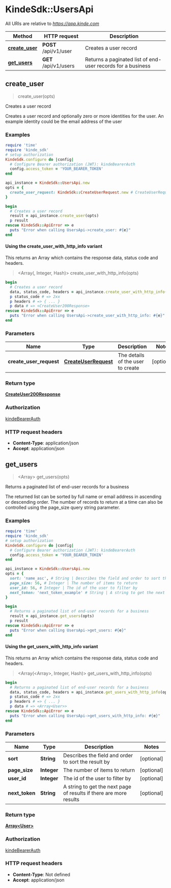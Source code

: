# KindeSdk::UsersApi

All URIs are relative to *https://app.kinde.com*

| Method | HTTP request | Description |
| ------ | ------------ | ----------- |
| [**create_user**](UsersApi.md#create_user) | **POST** /api/v1/user | Creates a user record |
| [**get_users**](UsersApi.md#get_users) | **GET** /api/v1/users | Returns a paginated list of end-user records for a business |


## create_user

> <CreateUser200Response> create_user(opts)

Creates a user record

Creates a user record and optionally zero or more identities for the user. An example identity could be the email address of the user 

### Examples

```ruby
require 'time'
require 'kinde_sdk'
# setup authorization
KindeSdk.configure do |config|
  # Configure Bearer authorization (JWT): kindeBearerAuth
  config.access_token = 'YOUR_BEARER_TOKEN'
end

api_instance = KindeSdk::UsersApi.new
opts = {
  create_user_request: KindeSdk::CreateUserRequest.new # CreateUserRequest | The details of the user to create
}

begin
  # Creates a user record
  result = api_instance.create_user(opts)
  p result
rescue KindeSdk::ApiError => e
  puts "Error when calling UsersApi->create_user: #{e}"
end
```

#### Using the create_user_with_http_info variant

This returns an Array which contains the response data, status code and headers.

> <Array(<CreateUser200Response>, Integer, Hash)> create_user_with_http_info(opts)

```ruby
begin
  # Creates a user record
  data, status_code, headers = api_instance.create_user_with_http_info(opts)
  p status_code # => 2xx
  p headers # => { ... }
  p data # => <CreateUser200Response>
rescue KindeSdk::ApiError => e
  puts "Error when calling UsersApi->create_user_with_http_info: #{e}"
end
```

### Parameters

| Name | Type | Description | Notes |
| ---- | ---- | ----------- | ----- |
| **create_user_request** | [**CreateUserRequest**](CreateUserRequest.md) | The details of the user to create | [optional] |

### Return type

[**CreateUser200Response**](CreateUser200Response.md)

### Authorization

[kindeBearerAuth](../README.md#kindeBearerAuth)

### HTTP request headers

- **Content-Type**: application/json
- **Accept**: application/json


## get_users

> <Array<User>> get_users(opts)

Returns a paginated list of end-user records for a business

The returned list can be sorted by full name or email address in ascending or descending order. The number of records to return at a time can also be controlled using the page_size query string parameter. 

### Examples

```ruby
require 'time'
require 'kinde_sdk'
# setup authorization
KindeSdk.configure do |config|
  # Configure Bearer authorization (JWT): kindeBearerAuth
  config.access_token = 'YOUR_BEARER_TOKEN'
end

api_instance = KindeSdk::UsersApi.new
opts = {
  sort: 'name_asc', # String | Describes the field and order to sort the result by
  page_size: 56, # Integer | The number of items to return
  user_id: 56, # Integer | The id of the user to filter by
  next_token: 'next_token_example' # String | A string to get the next page of results if there are more results
}

begin
  # Returns a paginated list of end-user records for a business
  result = api_instance.get_users(opts)
  p result
rescue KindeSdk::ApiError => e
  puts "Error when calling UsersApi->get_users: #{e}"
end
```

#### Using the get_users_with_http_info variant

This returns an Array which contains the response data, status code and headers.

> <Array(<Array<User>>, Integer, Hash)> get_users_with_http_info(opts)

```ruby
begin
  # Returns a paginated list of end-user records for a business
  data, status_code, headers = api_instance.get_users_with_http_info(opts)
  p status_code # => 2xx
  p headers # => { ... }
  p data # => <Array<User>>
rescue KindeSdk::ApiError => e
  puts "Error when calling UsersApi->get_users_with_http_info: #{e}"
end
```

### Parameters

| Name | Type | Description | Notes |
| ---- | ---- | ----------- | ----- |
| **sort** | **String** | Describes the field and order to sort the result by | [optional] |
| **page_size** | **Integer** | The number of items to return | [optional] |
| **user_id** | **Integer** | The id of the user to filter by | [optional] |
| **next_token** | **String** | A string to get the next page of results if there are more results | [optional] |

### Return type

[**Array&lt;User&gt;**](User.md)

### Authorization

[kindeBearerAuth](../README.md#kindeBearerAuth)

### HTTP request headers

- **Content-Type**: Not defined
- **Accept**: application/json


